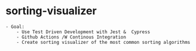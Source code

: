 # sorting-visualizer
	- Goal:
		- Use Test Driven Development with Jest &  Cypress
		- Github Actions /W Continous Integration
		- Create sorting visualizer of the most common sorting algorithms